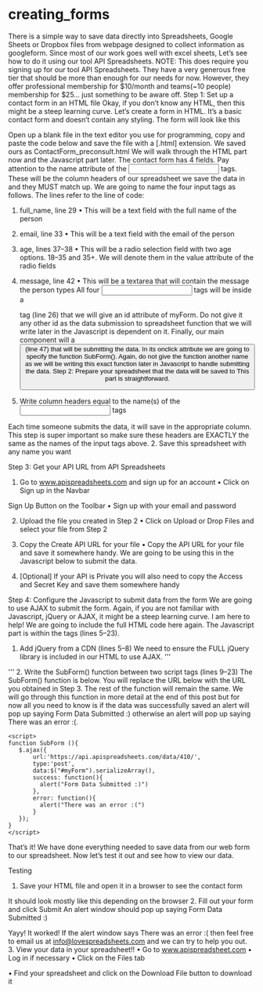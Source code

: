 # creating_forms

There is a simple way to save data directly into Spreadsheets, Google Sheets or Dropbox files from webpage designed to collect information as googleform.
Since most of our work goes well with excel sheets, Let’s see how to do it using our tool API Spreadsheets.
NOTE: This does require you signing up for our tool API Spreadsheets. They have a very generous free tier that should be more than enough for our needs for now. However, they offer professional membership for $10/month and teams(~10 people) membership for $25… just something to be aware off.
Step 1: Set up a contact form in an HTML file
Okay, if you don’t know any HTML, then this might be a steep learning curve. Let’s create a form in HTML. It’s a basic contact form and doesn’t contain any styling.
The form will look like this


Open up a blank file in the text editor you use for programming, copy and paste the code below and save the file with a [.html] extension. We saved ours as ContactForm_preconsult.html
We will walk through the HTML part now and the Javascript part later.
The contact form has 4 fields.
Pay attention to the name attribute of the <input> tags. These will be the column headers of our spreadsheet we save the data in and they MUST match up.
We are going to name the four input tags as follows. The lines refer to the line of code:
1.	full_name, line 29
•	This will be a text field with the full name of the person
2. email, line 33
•	This will be a text field with the email of the person
3. age, lines 37–38
•	This will be a radio selection field with two age options. 18–35 and 35+. We will denote them in the value attribute of the radio fields
4. message, line 42
•	This will be a textarea that will contain the message the person types
All four <input> tags will be inside a <form> tag (line 26) that we will give an id attribute of myForm. Do not give it any other id as the data submission to spreadsheet function that we will write later in the Javascript is dependent on it.
Finally, our main component will a <button> (line 47) that will be submitting the data. In its onclick attribute we are going to specify the function SubForm().
Again, do not give the function another name as we will be writing this exact function later in Javascript to handle submitting the data.
Step 2: Prepare your spreadsheet that the data will be saved to
This part is straightforward.


2. Write column headers equal to the name(s) of the <input> tags

Each time someone submits the data, it will save in the appropriate column. This step is super important so make sure these headers are EXACTLY the same as the names of the input tags above.
2.	Save this spreadsheet with any name you want
 

Step 3: Get your API URL from API Spreadsheets
1.	Go to www.apispreadsheets.com and sign up for an account
•	Click on Sign up in the Navbar
 
Sign Up Button on the Toolbar
•	Sign up with your email and password
 
2. Upload the file you created in Step 2
•	Click on Upload or Drop Files and select your file from Step 2
 
3. Copy the Create API URL for your file
•	Copy the API URL for your file and save it somewhere handy. We are going to be using this in the Javascript below to submit the data.
 
4. [Optional] If your API is Private you will also need to copy the Access and Secret Key and save them somewhere handy
 
Step 4: Configure the Javascript to submit data from the form
We are going to use AJAX to submit the form. Again, if you are not familiar with Javascript, jQuery or AJAX, it might be a steep learning curve. I am here to help!
We are going to include the full HTML code here again. The Javascript part is within the <head> tags (lines 5–23).


1.	Add jQuery from a CDN (lines 5–8)
We need to ensure the FULL jQuery library is included in our HTML to use AJAX.
'''
 <script  src="https://code.jquery.com/jquery-3.4.1.js"  integrity="sha256-WpOohJOqMqqyKL9FccASB9O0KwACQJpFTUBLTYOVvVU="  crossorigin="anonymous"></script>
 '''
2. Write the SubForm() function between two script tags (lines 9–23)
The SubForm() function is below. You will replace the URL below with the URL you obtained in Step 3. The rest of the function will remain the same. We will go through this function in more detail at the end of this post but for now all you need to know is if the data was successfully saved an alert will pop up saying Form Data Submitted :) otherwise an alert will pop up saying There was an error :(.

 ```
<script>
function SubForm (){
    $.ajax({
        url:'https://api.apispreadsheets.com/data/410/',
        type:'post',
        data:$("#myForm").serializeArray(),
        success: function(){
          alert("Form Data Submitted :)")
        },
        error: function(){
          alert("There was an error :(")
        }
    });
}
</script>
 ```
That’s it! We have done everything needed to save data from our web form to our spreadsheet.
Now let’s test it out and see how to view our data.


Testing
1.	Save your HTML file and open it in a browser to see the contact form
 

It should look mostly like this depending on the browser
2. Fill out your form and click Submit
An alert window should pop up saying Form Data Submitted :)
 
Yayy! It worked!
If the alert window says There was an error :( then feel free to email us at info@lovespreadsheets.com and we can try to help you out.
3. View your data in your spreadsheet!!
•	Go to www.apispreadsheet.com
•	Log in if necessary
•	Click on the Files tab
 
•	Find your spreadsheet and click on the Download File button to download it


